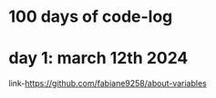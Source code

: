 # 100 days of code-log
# day 1: march 12th 2024
link-https://github.com/fabiane9258/about-variables
